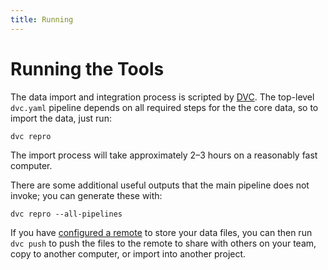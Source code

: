 ```yaml
---
title: Running
---
```


# Running the Tools

The data import and integration process is scripted by [DVC](https://dvc.org).  The top-level
`dvc.yaml` pipeline depends on all required steps for the the core data, so to import the data,
just run:

    dvc repro

The import process will take approximately 2–3 hours on a reasonably fast computer.

There are some additional useful outputs that the main pipeline does not invoke; you can generate
these with:

    dvc repro --all-pipelines

If you have [configured a remote](./remote.md) to store your data files, you can
then run `dvc push` to push the files to the remote to share with others on your
team, copy to another computer, or import into another project.
